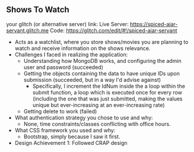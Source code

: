 

## Shows To Watch

your glitch (or alternative server) link:
Live Server: https://spiced-ajar-servant.glitch.me
Code: https://glitch.com/edit/#!/spiced-ajar-servant


- Acts as a watchlist, where you store shows/movies you are planning to watch and receive information on the shows relevance.
- Challenges I faced in realizing the application:
    - Understanding how MongoDB works, and configuring the admin user and password (succeeded)
    - Getting the objects containing the data to have unique IDs upon submission (succeeded, but in a way I'd advise against)
        - Specifically, I increment the IdNum inside the a loop within the submit function, a loop which is executed once for every row (including
          the one that was just submitted, making the values unique but ever-increasing at an ever-increasing rate)
    - Getting delete to work (failed)
- What authentication strategy you chose to use and why:
    - None, time constraints/classes conflicting with office hours.
- What CSS framework you used and why:
    - Bootstrap, simply because I saw it first.
- Design Achievement 1: Followed CRAP design


